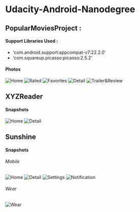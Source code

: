 # Udacity-Android-Nanodegree

## PopularMoviesProject :
#### Support Libraries Used :
- ‘com.android.support:appcompat-v7:22.2.0’
- ‘com.squareup.picasso:picasso:2.5.2’

#### Photos
![Home](https://github.com/mhetrerajat/Udacity-Android-Nanodegree/blob/master/Photos/PopularMoviesApp/Home.png)
![Rated](https://github.com/mhetrerajat/Udacity-Android-Nanodegree/blob/master/Photos/PopularMoviesApp/Rated.png)
![Favorites](https://github.com/mhetrerajat/Udacity-Android-Nanodegree/blob/master/Photos/PopularMoviesApp/Favorites.png)
![Detail](https://github.com/mhetrerajat/Udacity-Android-Nanodegree/blob/master/Photos/PopularMoviesApp/Detail.png)
![Trailer&Review](https://github.com/mhetrerajat/Udacity-Android-Nanodegree/blob/master/Photos/PopularMoviesApp/Trailer%26Review.png)

## XYZReader
#### Snapshots
![Home](https://github.com/mhetrerajat/Udacity-Android-Nanodegree/blob/master/Photos/xyzreader/Home.png)
![Detail](https://github.com/mhetrerajat/Udacity-Android-Nanodegree/blob/master/Photos/xyzreader/Detail.png)

## Sunshine
#### Snapshots
###### Mobile
![Home](https://github.com/mhetrerajat/Udacity-Android-Nanodegree/blob/master/Photos/Sunshine/Home.png)
![Detail](https://github.com/mhetrerajat/Udacity-Android-Nanodegree/blob/master/Photos/Sunshine/Detail.png)
![Settings](https://github.com/mhetrerajat/Udacity-Android-Nanodegree/blob/master/Photos/Sunshine/Settings.png)
![Notification](https://github.com/mhetrerajat/Udacity-Android-Nanodegree/blob/master/Photos/Sunshine/Notification.png)
###### Wear
![Wear](https://github.com/mhetrerajat/Udacity-Android-Nanodegree/blob/master/Photos/Sunshine/Wear.png)

